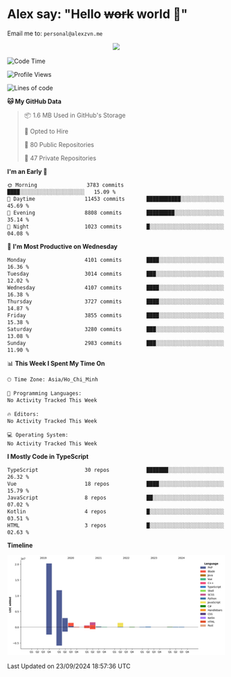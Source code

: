 # Alex say: "Hello ~~work~~ world 🐾"
Email me to: `personal@alexzvn.me`


<p align=center>
  <a href="https://skillicons.dev">
    <img src="https://skillicons.dev/icons?i=ts,js,php,nodejs,bun,vue,nuxt,react,svelte,tauri,laravel,rust,mongodb,docker,electron,redis,rabbitmq,tailwind,git,cloudflare,elysia,mysql,nginx,rollupjs,sentry,ubuntu,yarn,html,css,vite" />
  </a>
</p>

<!--START_SECTION:waka-->
![Code Time](http://img.shields.io/badge/Code%20Time-1%2C066%20hrs%2055%20mins-blue)

![Profile Views](http://img.shields.io/badge/Profile%20Views-0-blue)

![Lines of code](https://img.shields.io/badge/From%20Hello%20World%20I%27ve%20Written-40.5%20million%20lines%20of%20code-blue)

**🐱 My GitHub Data** 

> 📦 1.6 MB Used in GitHub's Storage 
 > 
> 💼 Opted to Hire
 > 
> 📜 80 Public Repositories 
 > 
> 🔑 47 Private Repositories 
 > 
**I'm an Early 🐤** 

```text
🌞 Morning                3783 commits        ████░░░░░░░░░░░░░░░░░░░░░   15.09 % 
🌆 Daytime                11453 commits       ███████████░░░░░░░░░░░░░░   45.69 % 
🌃 Evening                8808 commits        █████████░░░░░░░░░░░░░░░░   35.14 % 
🌙 Night                  1023 commits        █░░░░░░░░░░░░░░░░░░░░░░░░   04.08 % 
```
📅 **I'm Most Productive on Wednesday** 

```text
Monday                   4101 commits        ████░░░░░░░░░░░░░░░░░░░░░   16.36 % 
Tuesday                  3014 commits        ███░░░░░░░░░░░░░░░░░░░░░░   12.02 % 
Wednesday                4107 commits        ████░░░░░░░░░░░░░░░░░░░░░   16.38 % 
Thursday                 3727 commits        ████░░░░░░░░░░░░░░░░░░░░░   14.87 % 
Friday                   3855 commits        ████░░░░░░░░░░░░░░░░░░░░░   15.38 % 
Saturday                 3280 commits        ███░░░░░░░░░░░░░░░░░░░░░░   13.08 % 
Sunday                   2983 commits        ███░░░░░░░░░░░░░░░░░░░░░░   11.90 % 
```


📊 **This Week I Spent My Time On** 

```text
🕑︎ Time Zone: Asia/Ho_Chi_Minh

💬 Programming Languages: 
No Activity Tracked This Week

🔥 Editors: 
No Activity Tracked This Week

💻 Operating System: 
No Activity Tracked This Week
```

**I Mostly Code in TypeScript** 

```text
TypeScript               30 repos            ███████░░░░░░░░░░░░░░░░░░   26.32 % 
Vue                      18 repos            ████░░░░░░░░░░░░░░░░░░░░░   15.79 % 
JavaScript               8 repos             ██░░░░░░░░░░░░░░░░░░░░░░░   07.02 % 
Kotlin                   4 repos             █░░░░░░░░░░░░░░░░░░░░░░░░   03.51 % 
HTML                     3 repos             █░░░░░░░░░░░░░░░░░░░░░░░░   02.63 % 
```



**Timeline**

![Lines of Code chart](https://raw.githubusercontent.com/alexzvn/alexzvn/main/assets/bar_graph.png)


 Last Updated on 23/09/2024 18:57:36 UTC
<!--END_SECTION:waka-->
